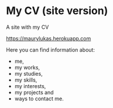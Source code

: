 # My CV (site version)
 A site with my CV

https://maurylukas.herokuapp.com

 Here you can find information about:
- me,
- my works,
- my studies,
- my skills,
- my interests,
- my projects and
- ways to contact me.